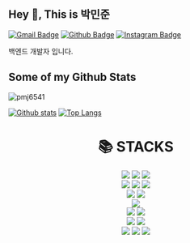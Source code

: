 ## Hey 👋, This is 박민준
[![Gmail Badge](https://img.shields.io/badge/-alswns6541@gmail.com-c14438?style=flat&logo=Gmail&logoColor=white&link=mailto:alswns6541@gmail.com)](mailto:alswns6541@gmail.com) [![Github Badge](https://img.shields.io/badge/-pmj6541-grey?style=flat&logo=github&logoColor=white&link=https://github.com/pmj6541/)](https://www.github.com/pmj6541/) [![Instagram Badge](https://img.shields.io/badge/-minjun6541-00acee?style=flat&logo=instagram&logoColor=white&link=https://instagram.com/minjun6541/)](https://www.twitter.com/minjun6541/) <p align='left'>백엔드 개발자 입니다. </p>
## Some of my Github Stats
<p align=left> <img src=https://komarev.com/ghpvc/?username=pmj6541 alt=pmj6541 /> </p>

[![Github stats](https://github-readme-stats.vercel.app/api?username=pmj6541&show_icons=true&count_private=true&include_all_commits=true)](https://github.com/pmj6541/github-readme-stats)
[![Top Langs](https://github-readme-stats.vercel.app/api/top-langs/?username=pmj6541&layout=compact)](https://github.com/pmj6541/github-readme-stats)

<div align=center><h1>📚 STACKS</h1></div>

<div align=center> 
  <img src="https://img.shields.io/badge/java-007396?style=for-the-badge&logo=java&logoColor=white"> 
  <img src="https://img.shields.io/badge/c++-00599C?style=for-the-badge&logo=c%2B%2B&logoColor=white">
  <img src="https://img.shields.io/badge/python-3776AB?style=for-the-badge&logo=python&logoColor=white"> 
  <br>
  
  <img src="https://img.shields.io/badge/html5-E34F26?style=for-the-badge&logo=html5&logoColor=white"> 
  <img src="https://img.shields.io/badge/css-1572B6?style=for-the-badge&logo=css3&logoColor=white"> 
  <img src="https://img.shields.io/badge/javascript-F7DF1E?style=for-the-badge&logo=javascript&logoColor=black"> 
  <br>
  
  <img src="https://img.shields.io/badge/postgresql-3776AB?style=for-the-badge&logo=postgresql&logoColor=white">
  <img src="https://img.shields.io/badge/firebase-FFCA28?style=for-the-badge&logo=firebase&logoColor=white">
  <br>
  
  <img src="https://img.shields.io/badge/react-61DAFB?style=for-the-badge&logo=react&logoColor=black"> 
  <br>
  
  <img src="https://img.shields.io/badge/spring-6DB33F?style=for-the-badge&logo=spring&logoColor=white"> 
  <img src="https://img.shields.io/badge/flask-000000?style=for-the-badge&logo=flask&logoColor=white">
  <br>

  <img src="https://img.shields.io/badge/linux-FCC624?style=for-the-badge&logo=linux&logoColor=black"> 
  <img src="https://img.shields.io/badge/amazonaws-232F3E?style=for-the-badge&logo=amazonaws&logoColor=white"> 
  <br>
  
  <img src="https://img.shields.io/badge/github-181717?style=for-the-badge&logo=github&logoColor=white">
  <img src="https://img.shields.io/badge/git-F05032?style=for-the-badge&logo=git&logoColor=white">
  <img src="https://img.shields.io/badge/elk-FCC624?style=for-the-badge&logo=elastic&logoColor=black">
  <br>
</div>
